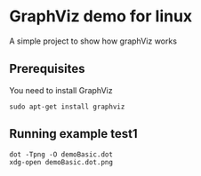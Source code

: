 # GraphViz demo for linux

A simple project to show how graphViz works

## Prerequisites
You need to install GraphViz
```
sudo apt-get install graphviz
```


## Running example test1
```
dot -Tpng -O demoBasic.dot
xdg-open demoBasic.dot.png
```

